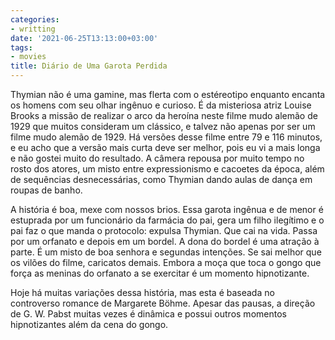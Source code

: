 ```yaml
---
categories:
- writting
date: '2021-06-25T13:13:00+03:00'
tags:
- movies
title: Diário de Uma Garota Perdida
---
```


Thymian não é uma gamine, mas flerta com o estéreotipo enquanto encanta os homens com seu olhar ingênuo e curioso. É da misteriosa atriz Louise Brooks a missão de realizar o arco da heroína neste filme mudo alemão de 1929 que muitos consideram um clássico, e talvez não apenas por ser um filme mudo alemão de 1929. Há versões desse filme entre 79 e 116 minutos, e eu acho que a versão mais curta deve ser melhor, pois eu vi a mais longa e não gostei muito do resultado. A câmera repousa por muito tempo no rosto dos atores, um misto entre expressionismo e cacoetes da época, além de sequências desnecessárias, como Thymian dando aulas de dança em roupas de banho.

A história é boa, mexe com nossos brios. Essa garota ingênua e de menor é estuprada por um funcionário da farmácia do pai, gera um filho ilegítimo e o pai faz o que manda o protocolo: expulsa Thymian. Que cai na vida. Passa por um orfanato e depois em um bordel. A dona do bordel é uma atração à parte. É um misto de boa senhora e segundas intenções. Se sai melhor que os vilões do filme, caricatos demais. Embora a moça que toca o gongo que força as meninas do orfanato a se exercitar é um momento hipnotizante.

Hoje há muitas variações dessa história, mas esta é baseada no controverso romance de Margarete Böhme. Apesar das pausas, a direção de G. W. Pabst muitas vezes é dinâmica e possui outros momentos hipnotizantes além da cena do gongo.